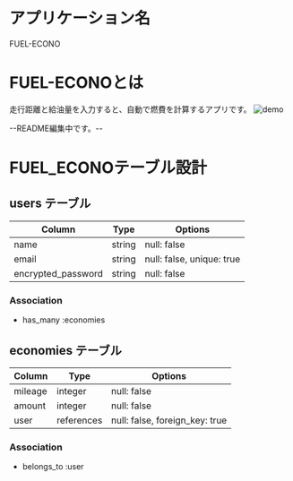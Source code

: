 # アプリケーション名
FUEL-ECONO
# FUEL-ECONOとは
走行距離と給油量を入力すると、自動で燃費を計算するアプリです。
![demo](https://gyazo.com/ac0c65a1e9e95703af5fd7e9ce85edc4/raw)

--README編集中です。--



# FUEL_ECONOテーブル設計

## users テーブル

| Column             | Type   | Options                   |
| ------------------ | ------ | ------------------------- |
| name               | string | null: false               |
| email              | string | null: false, unique: true |
| encrypted_password | string | null: false               |

### Association

- has_many :economies


## economies テーブル

| Column  | Type       | Options                        |
| ------- | ---------- | ------------------------------ |
| mileage | integer    | null: false                    |
| amount  | integer    | null: false                    |
| user    | references | null: false, foreign_key: true |

### Association

- belongs_to :user
